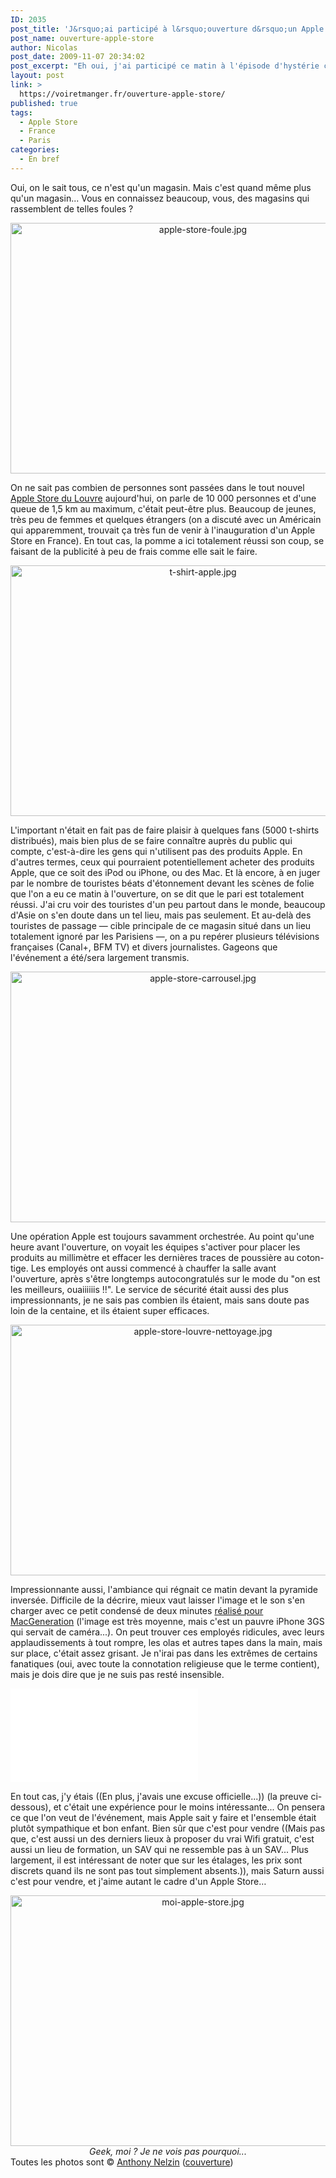 ```yaml
---
ID: 2035
post_title: 'J&rsquo;ai participé à l&rsquo;ouverture d&rsquo;un Apple Store'
post_name: ouverture-apple-store
author: Nicolas
post_date: 2009-11-07 20:34:02
post_excerpt: "Eh oui, j'ai participé ce matin à l'épisode d'hystérie collective qu'a connu le Carrousel du Louvre pour l'ouverture du premier Apple Store français... Retour sur une expérience pas désagréable..."
layout: post
link: >
  https://voiretmanger.fr/ouverture-apple-store/
published: true
tags:
  - Apple Store
  - France
  - Paris
categories:
  - En bref
---
```

Oui, on le sait tous, ce n'est qu'un magasin. Mais c'est quand même plus qu'un magasin... Vous en connaissez beaucoup, vous, des magasins qui rassemblent de telles foules ?

<a href="http://www.flickr.com/photos/anthonynelzin/4082155179/in/set-72157622614313973/"> </a>
<p style="text-align: center;"><a href="http://www.flickr.com/photos/anthonynelzin/4082155179/in/set-72157622614313973/"></a></p>

<a href="http://www.flickr.com/photos/anthonynelzin/4082155179/in/set-72157622614313973/">
<div style="text-align:center;"><img class="aligncenter" src="https://voiretmanger.fr/wp-content/uploads/2009/11/apple-store-foule.jpg" border="0" alt="apple-store-foule.jpg" width="600" height="401" /></div>
</a>

On ne sait pas combien de personnes sont passées dans le tout nouvel <a href="http://www.apple.com/fr/retail/carrouseldulouvre/">Apple Store du Louvre</a> aujourd'hui, on parle de 10 000 personnes et d'une queue de 1,5 km au maximum, c'était peut-être plus. Beaucoup de jeunes, très peu de femmes et quelques étrangers (on a discuté avec un Américain qui apparemment, trouvait ça très fun de venir à l'inauguration d'un Apple Store en France). En tout cas, la pomme a ici totalement réussi son coup, se faisant de la publicité à peu de frais comme elle sait le faire.

<a href="http://www.flickr.com/photos/anthonynelzin/4078260033/in/set-72157622614313973/"> </a>
<p style="text-align: center;"><a href="http://www.flickr.com/photos/anthonynelzin/4078260033/in/set-72157622614313973/"></a></p>

<a href="http://www.flickr.com/photos/anthonynelzin/4078260033/in/set-72157622614313973/">
<div style="text-align:center;"><img class="aligncenter" src="https://voiretmanger.fr/wp-content/uploads/2009/11/t-shirt-apple.jpg" border="0" alt="t-shirt-apple.jpg" width="600" height="401" /></div>
</a>

L'important n'était en fait pas de faire plaisir à quelques fans (5000 t-shirts distribués), mais bien plus de se faire connaître auprès du public qui compte, c'est-à-dire les gens qui n'utilisent pas des produits Apple. En d'autres termes, ceux qui pourraient potentiellement acheter des produits Apple, que ce soit des iPod ou iPhone, ou des Mac. Et là encore, à en juger par le nombre de touristes béats d'étonnement devant les scènes de folie que l'on a eu ce matin à l'ouverture, on se dit que le pari est totalement réussi. J'ai cru voir des touristes d'un peu partout dans le monde, beaucoup d'Asie on s'en doute dans un tel lieu, mais pas seulement. Et au-delà des touristes de passage — cible principale de ce magasin situé dans un lieu totalement ignoré par les Parisiens —, on a pu repérer plusieurs télévisions françaises (Canal+, BFM TV) et divers journalistes. Gageons que l'événement a été/sera largement transmis.

<a href="http://www.flickr.com/photos/anthonynelzin/4083090712/in/set-72157622614313973/"> </a>
<p style="text-align: center;"><a href="http://www.flickr.com/photos/anthonynelzin/4083090712/in/set-72157622614313973/"></a></p>

<a href="http://www.flickr.com/photos/anthonynelzin/4083090712/in/set-72157622614313973/">
<div style="text-align:center;"><img class="aligncenter" src="https://voiretmanger.fr/wp-content/uploads/2009/11/apple-store-carrousel.jpg" border="0" alt="apple-store-carrousel.jpg" width="600" height="401" /></div>
</a>

Une opération Apple est toujours savamment orchestrée. Au point qu'une heure avant l'ouverture, on voyait les équipes s'activer pour placer les produits au millimètre et effacer les dernières traces de poussière au coton-tige. Les employés ont aussi commencé à chauffer la salle avant l'ouverture, après s'être longtemps autocongratulés sur le mode du "on est les meilleurs, ouaiiiiiis !!". Le service de sécurité était aussi des plus impressionnants, je ne sais pas combien ils étaient, mais sans doute pas loin de la centaine, et ils étaient super efficaces.

<a href="http://www.flickr.com/photos/anthonynelzin/4081794279/in/set-72157622614313973/"> </a>
<p style="text-align: center;"><a href="http://www.flickr.com/photos/anthonynelzin/4081794279/in/set-72157622614313973/"></a></p>

<a href="http://www.flickr.com/photos/anthonynelzin/4081794279/in/set-72157622614313973/">
<div style="text-align:center;"><img class="aligncenter" src="https://voiretmanger.fr/wp-content/uploads/2009/11/apple-store-louvre-nettoyage.jpg" border="0" alt="apple-store-louvre-nettoyage.jpg" width="600" height="401" /></div>
</a>

Impressionnante aussi, l'ambiance qui régnait ce matin devant la pyramide inversée. Difficile de la décrire, mieux vaut laisser l'image et le son s'en charger avec ce petit condensé de deux minutes <a href="http://www.macg.co/news/voir/137200/l-apple-store-du-louvre-comme-si-vous-y-etiez">réalisé pour MacGeneration</a> (l'image est très moyenne, mais c'est un pauvre iPhone 3GS qui servait de caméra...). On peut trouver ces employés ridicules, avec leurs applaudissements à tout rompre, les olas et autres tapes dans la main, mais sur place, c'était assez grisant. Je n'irai pas dans les extrêmes de certains fanatiques (oui, avec toute la connotation religieuse que le terme contient), mais je dois dire que je ne suis pas resté insensible.

<div class="video-container"><iframe class="aligncenter" src="//www.youtube.com/embed/Oow6sqgngEI" frameborder="0" allowfullscreen></iframe></div>

En tout cas, j'y étais ((En plus, j'avais une excuse officielle...)) (la preuve ci-dessous), et c'était une expérience pour le moins intéressante... On pensera ce que l'on veut de l'événement, mais Apple sait y faire et l'ensemble était plutôt sympathique et bon enfant. Bien sûr que c'est pour vendre ((Mais pas que, c'est aussi un des derniers lieux à proposer du vrai Wifi gratuit, c'est aussi un lieu de formation, un SAV qui ne ressemble pas à un SAV... Plus largement, il est intéressant de noter que sur les étalages, les prix sont discrets quand ils ne sont pas tout simplement absents.)), mais Saturn aussi c'est pour vendre, et j'aime autant le cadre d'un Apple Store…

<a href="http://www.flickr.com/photos/anthonynelzin/4082116993/in/set-72157622614313973/"> </a>
<p style="text-align: center;"><a href="http://www.flickr.com/photos/anthonynelzin/4082116993/in/set-72157622614313973/"></a></p>

<a href="http://www.flickr.com/photos/anthonynelzin/4082116993/in/set-72157622614313973/">
<div style="text-align:center;"><img class="aligncenter" src="https://voiretmanger.fr/wp-content/uploads/2009/11/moi-apple-store.jpg" border="0" alt="moi-apple-store.jpg" width="600" height="401" /></div>
</a>
<div style="text-align:center;"><em>Geek, moi ? Je ne vois pas pourquoi...</em></div>
Toutes les photos sont © <a href="http://www.flickr.com/photos/anthonynelzin/sets/72157622614313973/">Anthony Nelzin</a> (<a href="http://www.flickr.com/photos/anthonynelzin/4082347101/in/set-72157622614313973/">couverture</a>)